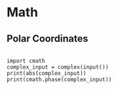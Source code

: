 # Math

## Polar Coordinates

```

import cmath
complex_input = complex(input())
print(abs(complex_input))
print(cmath.phase(complex_input))

```
